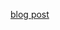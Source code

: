 [blog post](https://developer.apple.com/documentation/uikit/uicontrol/adding_context_menus_in_your_app)
